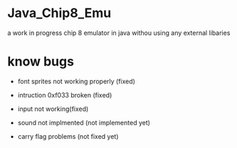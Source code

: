 # Java_Chip8_Emu
 a work in progress chip 8 emulator in java withou using any external libaries


# know bugs

- font sprites not working properly (fixed)
- intruction 0xf033 broken (fixed)
- input not working(fixed)
- sound not implmented (not implemented yet)

- carry flag problems (not fixed yet)
